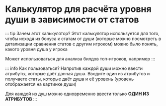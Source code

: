 <script setup>
import SoulsLevelByStatsCalculator from '../../../../components/calculators/souls/level-by-stats/SoulsLevelByStatsCalculator.vue'
</script>

# Калькулятор для расчёта уровня души в зависимости от статов

::: tip Зачем этот калькулятор?
Этот калькулятор используется для того, чтобы исходя из бонуса к статам от души (которые можно посмотреть в детализации сравнения статов с другим игроком)
можно было понять, какого уровня душа у игрока

Может использоваться для анализа билдов топ-игроков, например
:::

::: info Как пользоваться?
Напротив каждой души можно ввести атрибуты, которые даёт данная душа. Вводите один из атрибутов и получаете статы, которые даёт душа и её уровень (уровень отображается на картинке души)

Для каждой из душ можно одновременно ввести только **ОДИН ИЗ АТРИБУТОВ**
:::

<SoulsLevelByStatsCalculator />